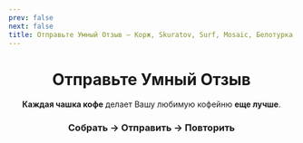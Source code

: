 ```yaml
---
prev: false
next: false
title: Отправьте Умный Отзыв – Корж, Skuratov, Surf, Mosaic, Белотурка, Кэрри
---
```

<div align="center">

# Отправьте Умный Отзыв

**Каждая чашка кофе** делает Вашу любимую кофейню **еще лучше**. 

### Собрать → Отправить → Повторить

</div>

<CoffeePointsSMR />

<br>

<SignalModalButton />

<br><br>

<SignalT9Configurator />

